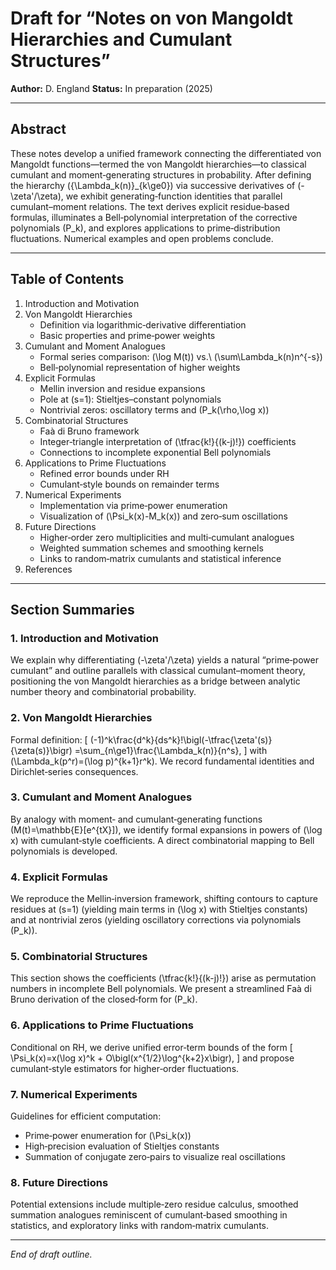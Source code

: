 # Draft for “Notes on von Mangoldt Hierarchies and Cumulant Structures”
**Author:** D. England
**Status:** In preparation (2025)

---

## Abstract

These notes develop a unified framework connecting the differentiated von Mangoldt functions—termed the von Mangoldt hierarchies—to classical cumulant and moment‐generating structures in probability. After defining the hierarchy \(\{\Lambda_k(n)\}_{k\ge0}\) via successive derivatives of \(-\zeta'/\zeta\), we exhibit generating‐function identities that parallel cumulant–moment relations. The text derives explicit residue‐based formulas, illuminates a Bell‐polynomial interpretation of the corrective polynomials \(P_k\), and explores applications to prime‐distribution fluctuations. Numerical examples and open problems conclude.

---

## Table of Contents

1. Introduction and Motivation
2. Von Mangoldt Hierarchies
   - Definition via logarithmic‐derivative differentiation
   - Basic properties and prime‐power weights
3. Cumulant and Moment Analogues
   - Formal series comparison: \(\log M(t)\) vs.\ \(\sum\Lambda_k(n)n^{-s}\)
   - Bell‐polynomial representation of higher weights
4. Explicit Formulas
   - Mellin inversion and residue expansions
   - Pole at \(s=1\): Stieltjes–constant polynomials
   - Nontrivial zeros: oscillatory terms and \(P_k(\rho,\log x)\)
5. Combinatorial Structures
   - Faà di Bruno framework
   - Integer‐triangle interpretation of \(\tfrac{k!}{(k-j)!}\) coefficients
   - Connections to incomplete exponential Bell polynomials
6. Applications to Prime Fluctuations
   - Refined error bounds under RH
   - Cumulant‐style bounds on remainder terms
7. Numerical Experiments
   - Implementation via prime‐power enumeration
   - Visualization of \(\Psi_k(x)-M_k(x)\) and zero‐sum oscillations
8. Future Directions
   - Higher‐order zero multiplicities and multi‐cumulant analogues
   - Weighted summation schemes and smoothing kernels
   - Links to random‐matrix cumulants and statistical inference
9. References

---

## Section Summaries

### 1. Introduction and Motivation
We explain why differentiating \(-\zeta'/\zeta\) yields a natural “prime‐power cumulant” and outline parallels with classical cumulant–moment theory, positioning the von Mangoldt hierarchies as a bridge between analytic number theory and combinatorial probability.

### 2. Von Mangoldt Hierarchies
Formal definition:
\[
(-1)^k\frac{d^k}{ds^k}\!\bigl(-\tfrac{\zeta'(s)}{\zeta(s)}\bigr)
=\sum_{n\ge1}\frac{\Lambda_k(n)}{n^s},
\]
with \(\Lambda_k(p^r)=(\log p)^{k+1}r^k\). We record fundamental identities and Dirichlet‐series consequences.

### 3. Cumulant and Moment Analogues
By analogy with moment‐ and cumulant‐generating functions \(M(t)=\mathbb{E}[e^{tX}]\), we identify formal expansions in powers of \(\log x\) with cumulant‐style coefficients. A direct combinatorial mapping to Bell polynomials is developed.

### 4. Explicit Formulas
We reproduce the Mellin‐inversion framework, shifting contours to capture residues at \(s=1\) (yielding main terms in \(\log x\) with Stieltjes constants) and at nontrivial zeros (yielding oscillatory corrections via polynomials \(P_k\)).

### 5. Combinatorial Structures
This section shows the coefficients \(\tfrac{k!}{(k-j)!}\) arise as permutation numbers in incomplete Bell polynomials. We present a streamlined Faà di Bruno derivation of the closed‐form for \(P_k\).

### 6. Applications to Prime Fluctuations
Conditional on RH, we derive unified error‐term bounds of the form
\[
\Psi_k(x)=x(\log x)^k + O\bigl(x^{1/2}\log^{k+2}x\bigr),
\]
and propose cumulant‐style estimators for higher‐order fluctuations.

### 7. Numerical Experiments
Guidelines for efficient computation:
- Prime‐power enumeration for \(\Psi_k(x)\)
- High‐precision evaluation of Stieltjes constants
- Summation of conjugate zero‐pairs to visualize real oscillations

### 8. Future Directions
Potential extensions include multiple‐zero residue calculus, smoothed summation analogues reminiscent of cumulant‐based smoothing in statistics, and exploratory links with random‐matrix cumulants.

---

*End of draft outline.*